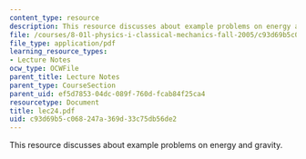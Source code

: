 ```yaml
---
content_type: resource
description: This resource discusses about example problems on energy and gravity.
file: /courses/8-01l-physics-i-classical-mechanics-fall-2005/c93d69b5c068247a369d33c75db56de2_lec24.pdf
file_type: application/pdf
learning_resource_types:
- Lecture Notes
ocw_type: OCWFile
parent_title: Lecture Notes
parent_type: CourseSection
parent_uid: ef5d7853-04dc-089f-760d-fcab84f25ca4
resourcetype: Document
title: lec24.pdf
uid: c93d69b5-c068-247a-369d-33c75db56de2
---
```

This resource discusses about example problems on energy and gravity.

